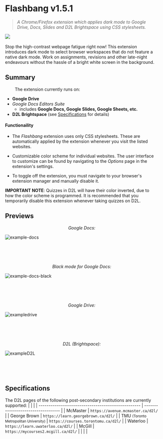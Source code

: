 # Flashbang v1.5.1
>*A Chrome/Firefox extension which applies dark mode to Google Drive, Docs, Slides and *D2L Brightspace* using CSS stylesheets.* 

<img src="https://github.com/user-attachments/assets/13147961-ed87-4929-a2e5-506f983a2a68" style="display: block; margin-left: auto; margin-right: auto;"><br>
Stop the high-contrast webpage fatigue right now! This extension introduces dark mode to select browser workspaces that do not feature a native dark mode. Work on assignments, revisions and other late-night endeavours without the hassle of a bright white screen in the background.
<br>

## Summary
&emsp;&emsp;
The extension currently runs on:
* **Google Drive**
* *Google Docs Editors Suite*
    * includes **Google Docs, Google Slides, Google Sheets, etc.**
* **D2L Brightspace** (see [Specifications](#specifications) for details)

<h4>Functionaility</h4>

* The *Flashbang* extension uses only CSS stylesheets. These are automatically applied by the extension whenever you visit the listed websites. 

* Customizable color scheme for individual websites. The user interface to customize can be found by navigating to the *Options* page in the extension's settings.
* To toggle off the extension, you must navigate to your browser's extension manager and manually disable it.

<b>IMPORTANT NOTE</b>: Quizzes in D2L will have their color inverted, due to how the color scheme is programmed. It is recommended that you temporarily disable this extension whenever taking quizzes on D2L.

## Previews
<p align=center><em>Google Docs:</em></p>

![example-docs](https://github.com/user-attachments/assets/9115892a-3713-4b49-8bc0-e4cdd6996d0f)

<br><br><br>

<p align=center><em>Black mode for Google Docs:</em></p>

![example-docs-black](https://github.com/user-attachments/assets/592d95e7-a016-49bc-9ba1-b2980af1fdd2)

<br><br><br>

<p align=center><em>Google Drive:</em></p>

![exampledrive](https://github.com/user-attachments/assets/83f47bf5-1314-4090-8d11-73a3a332079f)

<br><br><br>

<p align=center><em>D2L (Brightspace):</em></p>

![exampleD2L](https://github.com/user-attachments/assets/d93288c4-3d20-4e26-bc32-db53477ccd98)

<br><br><br>


## Specifications
The D2L pages of the following post-secondary institutions are currently supported:
|                                                      |                                     |
| ---------------------------------------------------- | ----------------------------------- |
| McMaster                                             | `https://avenue.mcmaster.ca/d2l/`   |
| George Brown                                         | `https://learn.georgebrown.ca/d2l/` |
| TMU <small>(Toronto Metropolitan University)</small> | `https://courses.torontomu.ca/d2l/` |
| Waterloo                                             | `https://learn.uwaterloo.ca/d2l/`   |
| McGill                                               | `https://mycourses2.mcgill.ca/d2l/` |
|                                                      |                                     |